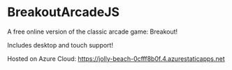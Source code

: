 # BreakoutArcadeJS
A free online version of the classic arcade game: Breakout! 

Includes desktop and touch support!

Hosted on Azure Cloud: https://jolly-beach-0cfff8b0f.4.azurestaticapps.net

